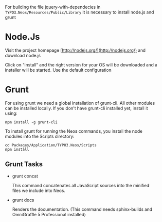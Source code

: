For building the file jquery-with-dependecies in `TYPO3.Neos/Resources/Public/Library` it is necessary to install
node.js and grunt

Node.Js
=======

Visit the project homepage [http://nodejs.org/](http://nodejs.org/) and download node.js

Click on "install" and the right version for your OS will be downloaded and a installer will be started.
Use the default configuration

Grunt
=====

For using grunt we need a global installation of grunt-cli. All other modules can be installed locally. If you don't
have grunt-cli installed yet, install it using:

	npm install -g grunt-cli

To install grunt for running the Neos commands, you install the node modules into the Scripts directory:

	cd Packages/Application/TYPO3.Neos/Scripts
	npm install

Grunt Tasks
-----------

* grunt concat

	This command concatenates all JavaScript sources into the minified files we include into Neos.

* grunt docs

	Renders the documentation. (This command needs sphinx-builds and OmniGraffle 5 Professional installed)

